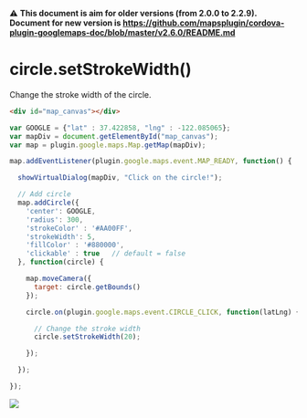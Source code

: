 :warning: **This document is aim for older versions (from 2.0.0 to 2.2.9).
Document for new version is https://github.com/mapsplugin/cordova-plugin-googlemaps-doc/blob/master/v2.6.0/README.md**

# circle.setStrokeWidth()

Change the stroke width of the circle.

```html
<div id="map_canvas"></div>
```

```js
var GOOGLE = {"lat" : 37.422858, "lng" : -122.085065};
var mapDiv = document.getElementById("map_canvas");
var map = plugin.google.maps.Map.getMap(mapDiv);

map.addEventListener(plugin.google.maps.event.MAP_READY, function() {

  showVirtualDialog(mapDiv, "Click on the circle!");

  // Add circle
  map.addCircle({
    'center': GOOGLE,
    'radius': 300,
    'strokeColor' : '#AA00FF',
    'strokeWidth': 5,
    'fillColor' : '#880000',
    'clickable' : true   // default = false
  }, function(circle) {

    map.moveCamera({
      target: circle.getBounds()
    });

    circle.on(plugin.google.maps.event.CIRCLE_CLICK, function(latLng) {

      // Change the stroke width
      circle.setStrokeWidth(20);

    });

  });

});
```

![](image.gif)
